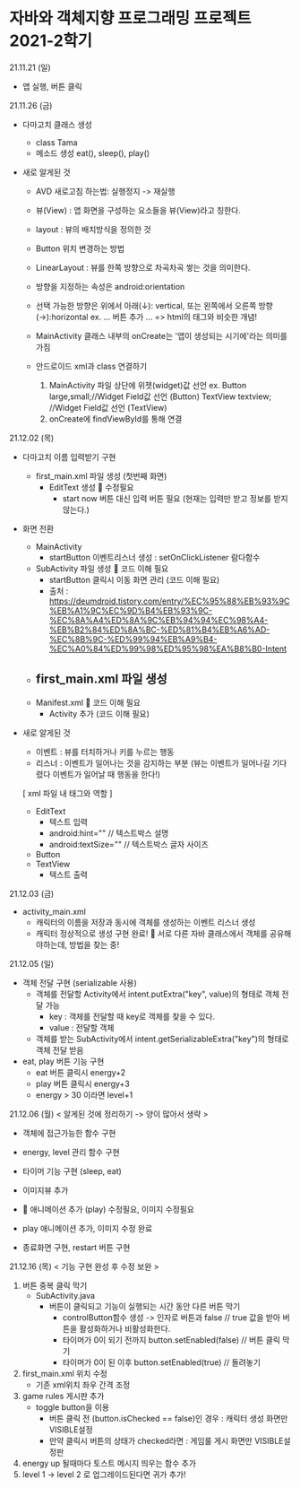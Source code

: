# 자바와 객체지향 프로그래밍 프로젝트 2021-2학기

21.11.21 (일)
- 앱 실행, 버튼 클릭 

21.11.26 (금)
- 다마고치 클래스 생성
  - class Tama
  - 메소드 생성 eat(), sleep(), play()

- 새로 알게된 것
  - AVD 새로고침 하는법: 실행정지 -> 재실행
  - 뷰(View) : 앱 화면을 구성하는 요소들을 뷰(View)라고 칭한다.
  - layout : 뷰의 배치방식을 정의한 것
  - Button 위치 변경하는 방법
  - LinearLayout : 뷰를 한쪽 방향으로 차곡차곡 쌓는 것을 의미한다.
  - 방향을 지정하는 속성은 android:orientation
  - 선택 가능한 방향은 위에서 아래(↓): vertical, 또는 왼쪽에서 오른쪽 방향(→):horizontal
    ex. <LinearLayout android:orientation="vertical"> ... 버튼 추가 ... </LinearLayout>
        => html의 태그와 비슷한 개념!
  - MainActivity 클래스 내부의 onCreate는 '앱이 생성되는 시기에'라는 의미를 가짐

  - 안드로이드 xml과 class 연결하기
    1) MainActivity 파일 상단에 위젯(widget)값 선언
       ex. Button large,small;//Widget Field값 선언 (Button)
           TextView textview; //Widget Field값 선언 (TextView)
    2) onCreate에 findViewById를 통해 연결

21.12.02 (목)
- 다마고치 이름 입력받기 구현
    - first_main.xml 파일 생성 (첫번째 화면)
        - EditText 생성
        🔴 수정필요
            - start now 버튼 대신 입력 버튼 필요 (현재는 입력만 받고 정보를 받지 않는다.)

- 화면 전환
    - MainActivity
        - startButton 이벤트리스너 생성 : setOnClickListener 람다함수
    - SubActivity 파일 생성
        🔴 코드 이해 필요
        - startButton 클릭시 이동 화면 관리 (코드 이해 필요)
        - 출처 : https://deumdroid.tistory.com/entry/%EC%95%88%EB%93%9C%EB%A1%9C%EC%9D%B4%EB%93%9C-%EC%8A%A4%ED%8A%9C%EB%94%94%EC%98%A4-%EB%B2%84%ED%8A%BC-%ED%81%B4%EB%A6%AD-%EC%8B%9C-%ED%99%94%EB%A9%B4-%EC%A0%84%ED%99%98%ED%95%98%EA%B8%B0-Intent
    - first_main.xml 파일 생성
        -
    - Manifest.xml
        🔴 코드 이해 필요
        - Activity 추가 (코드 이해 필요)


- 새로 알게된 것
    - 이벤트 : 뷰를 터치하거나 키를 누르는 행동
    - 리스너 : 이벤트가 일어나는 것을 감지하는 부분
      (뷰는 이벤트가 일어나길 기다렸다 이벤트가 일어날 때 행동을 한다!)

    [ xml 파일 내 태그와 역할 ]
    - EditText
        - 텍스트 입력
        - android:hint="" // 텍스트박스 설명
        - android:textSize="" // 텍스트박스 글자 사이즈
    - Button
    - TextView
        - 텍스트 출력

21.12.03 (금)
- activity_main.xml
    - 캐릭터의 이름을 저장과 동시에 객체를 생성하는 이벤트 리스너 생성
    - 캐릭터 정상적으로 생성 구현 완료!
    🔴 서로 다른 자바 클래스에서 객체를 공유해야하는데, 방법을 찾는 중!

21.12.05 (일)
- 객체 전달 구현 (serializable 사용)
    - 객체를 전달할 Activity에서 intent.putExtra("key", value)의 형태로 객체 전달 가능
        - key : 객체를 전달할 때 key로 객체를 찾을 수 있다.
        - value : 전달할 객체
    - 객체를 받는 SubActivity에서 intent.getSerializableExtra("key")의 형태로 객체 전달 받음
- eat, play 버튼 기능 구현
    - eat 버튼 클릭시 energy+2
    - play 버튼 클릭시 energy+3
    - energy > 30 이라면 level+1

21.12.06 (월)
< 알게된 것에 정리하기 -> 양이 많아서 생략 >
- 객체에 접근가능한 함수 구현
- energy, level 관리 함수 구현
- 타이머 기능 구현 (sleep, eat)
- 이미지뷰 추가
- 🔴 애니메이션 추가 (play) 수정필요, 이미지 수정필요

- play 애니메이션 추가, 이미지 수정 완료
- 종료화면 구현, restart 버튼 구현

21.12.16 (목)
< 기능 구현 완성 후 수정 보완 >
1. 버튼 중복 클릭 막기
    - SubActivity.java
        - 버튼이 클릭되고 기능이 실행되는 시간 동안 다른 버튼 막기
            - controlButton함수 생성 -> 인자로 버튼과 false // true 값을 받아 버튼을 활성화하거나 비활성화한다.
            - 타이머가 0이 되기 전까지 button.setEnabled(false) // 버튼 클릭 막기
            - 타이머가 0이 된 이후 button.setEnabled(true) // 돌려놓기
2. first_main.xml 위치 수정
    - 기존 xml위치 좌우 간격 조정
3. game rules 게시판 추가
    - toggle button을 이용
        - 버튼 클릭 전 (button.isChecked == false)인 경우 : 캐릭터 생성 화면만 VISIBLE설정
        - 만약 클릭시 버튼의 상태가 checked라면  : 게임룰 게시 화면만 VISIBLE설정판
4. energy up 될때마다 토스트 메시지 띄우는 함수 추가
5. level 1 -> level 2 로 업그레이드된다면 귀가 추가!



